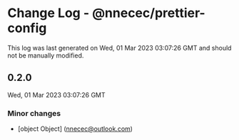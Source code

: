 # Change Log - @nnecec/prettier-config

This log was last generated on Wed, 01 Mar 2023 03:07:26 GMT and should not be manually modified.

<!-- Start content -->

## 0.2.0

Wed, 01 Mar 2023 03:07:26 GMT

### Minor changes

- [object Object] (nnecec@outlook.com)
